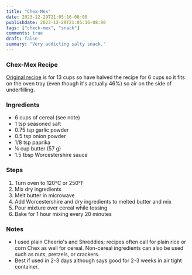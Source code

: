 ```yaml
---
title: "Chex-Mex"
date: 2023-12-29T21:05:16-08:00
publishdate: 2023-12-29T21:05:16-08:00
tags: ["check-mex", "snack"]
comments: true
draft: false
summary: "Very addicting salty snack."
---
```


### Chex-Mex Recipe
[Original recipe](https://tastesbetterfromscratch.com/chex-mix/) is for 13 cups so have halved the recipe for 6 cups so it fits on the oven tray (even though it's actually 46%) so air on the side of underfilling.

### Ingredients
* 6 cups of cereal (see note)
* 1 tsp seasoned salt
* 0.75 tsp garlic powder
* 0.5 tsp onion powder
* 1/8 tsp paprika
* ¼ cup butter (57 g)
* 1.5 tbsp Worcestershire sauce

### Steps
1.	Turn oven to 120°C or 250°F
2.	Mix dry ingredients
3.	Melt butter in microwave
4.	Add Worcestershire and dry ingredients to melted butter and mix
5.	Pour mixture over cereal while tossing
6.	Bake for 1 hour mixing every 20 minutes

### Notes
* I used plain Cheerio's and Shreddies; recipes often call for plain rice or corn Chex as well for cereal.  Non-cereal ingredients can also be used such as nuts, pretzels, or crackers.  
* Best if used in 2-3 days although says good for 2-3 weeks in air tight container.

